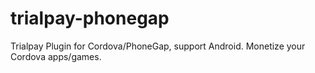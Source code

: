 # trialpay-phonegap
Trialpay Plugin for Cordova/PhoneGap, support Android. Monetize your Cordova apps/games.
